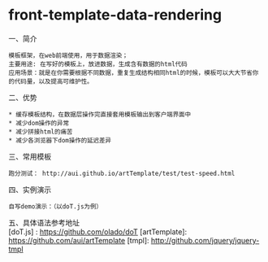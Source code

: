 # front-template-data-rendering

一、简介

    模板框架，在web前端使用，用于数据渲染；
    主要用途: 在写好的模板上，放进数据，生成含有数据的html代码
    应用场景：就是在你需要根据不同数据，重复生成结构相同html的时候，模板可以大大节省你的代码量，以及提高可维护性。
    
二、优势

    * 缓存模板结构，在数据层操作完直接套用模板输出到客户端界面中
    * 减少dom操作的异常
    * 减少拼接html的痛苦
    * 减少各浏览器下dom操作的延迟差异
    
三、常用模板

    跑分测试： http://aui.github.io/artTemplate/test/test-speed.html
    
四、实例演示

    自写demo演示：（以doT.js为例）
    
五、具体语法参考地址  
    [doT.js] : https://github.com/olado/doT
    [artTemplate]: https://github.com/aui/artTemplate
    [tmpl]: http://github.com/jquery/jquery-tmpl
